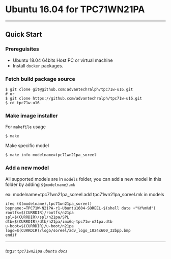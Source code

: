 # Ubuntu 16.04 for TPC71WN21PA
---

## Quick Start

### Prereguisites

- Ubuntu 18.04 64bits Host PC or virtual machine
- Install `docker` packages. 

### Fetch build package source

```bash=
$ git clone git@github.com:advantechralph/tpc71w-u16.git
# or
$ git clone https://github.com/advantechralph/tpc71w-u16.git
$ cd tpc71w-u16
```

### Make image installer 

For `makefile` usage
```bash=
$ make 
```

Make specific model

```bash=
$ make info modelname=tpc71wn21pa_soreel
```

### Add a new model

All supported models are in `models` folder, you can add a new model in this folder by adding `${modelname}.mk`

ex: 
modelname=tpc71wn21pa_soreel
add tpc71wn21pa_soreel.mk in models 

```=
ifeq ($(modelname),tpc71wn21pa_soreel)
bspname:=TPC71W-N21PA-r1-Ubuntu1604-SOREEL-$(shell date +"%Y%m%d")
rootfs=$(CURRDIR)/rootfs/n21pa
spl=$(CURRDIR)/spl/n21pa/SPL
dtb=$(CURRDIR)/dtb/n21pa/imx6q-tpc71w-n21pa.dtb
u-boot=$(CURRDIR)/u-boot/n21pa
logo=$(CURRDIR)/logo/soreel/adv_logo_1024x600_32bpp.bmp
endif
```

---
###### tags: `tpc71wn21pa` `ubuntu` `docs`